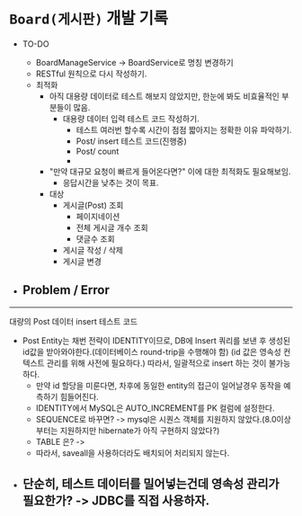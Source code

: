 # `Board(게시판)` 개발 기록

- TO-DO
    - BoardManageService -> BoardService로 명칭 변경하기
    - RESTful 원칙으로 다시 작성하기.
    - 최적화 
      - 아직 대용량 데이터로 테스트 해보지 않았지만, 한눈에 봐도 비효율적인 부분들이 많음.
        - 대용량 데이터 입력 테스트 코드 작성하기.
          - 테스트 여러번 할수록 시간이 점점 짧아지는 정확한 이유 파악하기. 
          - Post/ insert 테스트 코드(진행중)
          - Post/ count 
          - 
      - "만약 대규모 요청이 빠르게 들어온다면?" 이에 대한 최적화도 필요해보임.
        - 응답시간을 낮추는 것이 목표.
      - 대상
        - 게시글(Post) 조회 
          - 페이지네이션
          - 전체 게시글 개수 조회
          - 댓글수 조회
        - 게시글 작성 / 삭제
        - 게시글 변경

        
        

- Problem / Error
    - 

----
대량의 Post 데이터 insert 테스트 코드
- Post Entity는 채번 전략이 IDENTITY이므로, DB에 Insert 쿼리를 보낸 후 생성된 id값을 받아와야한다.(데이터베이스 round-trip을 수행해야 함) (id 값은 영속성 컨텍스트 관리를 위해 사전에 필요하다.) 따라서, 일괄적으로 insert 하는 것이 불가능하다.
  - 만약 id 할당을 미룬다면, 차후에 동일한 entity의 접근이 일어날경우 동작을 예측하기 힘들어진다.
  - IDENTITY에서 MySQL은 AUTO_INCREMENT를 PK 컬럼에 설정한다.
  - SEQUENCE로 바꾸면? -> mysql은 시퀀스 객체를 지원하지 않았다.(8.0이상부터는 지원하지만 hibernate가 아직 구현하지 않았다?)
  - TABLE 은? ->
  - 따라서, saveall을 사용하더라도 배치되어 처리되지 않는다.
- 단순히, 테스트 데이터를 밀어넣는건데 영속성 관리가 필요한가? -> JDBC를 직접 사용하자.
  - 
